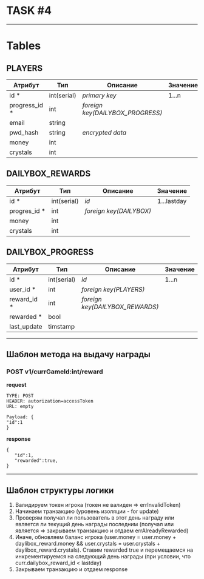 # TASK #4

---

# **Tables**

## PLAYERS
| Атрибут       | Тип         | Описание                         | Значение |
|---------------|-------------|----------------------------------|----------|
| id     *      | int(serial) | *primary key*                    | 1...n    |
| progress_id * | int         | *foreign key(DAILYBOX_PROGRESS)* |          |
| email         | string      |                                  |          |
| pwd_hash      | string      | *encrypted data*                 |          |
| money         | int         |                                  |          | 
| crystals      | int         |                                  |          |

## DAILYBOX_REWARDS
| Атрибут      | Тип         | Описание                | Значение    |
|--------------|-------------|-------------------------|-------------|
| id     *     | int(serial) | *id*                    | 1...lastday |
| progres_id * | int         | *foreign key(DAILYBOX)* |             |
| money        | int         |                         |             |
| crystals     | int         |                         |             |

## DAILYBOX_PROGRESS
| Атрибут     | Тип         | Описание                        | Значение |
|-------------|-------------|---------------------------------|----------|
| id     *    | int(serial) | *id*                            | 1...n    |
| user_id *   | int         | *foreign key(PLAYERS)*          |          |
| reward_id * | int         | *foreign key(DAILYBOX_REWARDS)* |          |
| rewarded *  | bool        |                                 |          |
| last_update | timstamp    |                                 |          |

---

## **Шаблон метода на выдачу награды**

### POST v1/currGameId:int/reward

**request**

```http request
TYPE: POST
HEADER: autorization=accessToken
URL: empty

Payload: {
"id":1
}
```

**response**
```http request
{
   "id":1,
   "rewarded":true,
}
```

---
## **Шаблон структуры логики**
 1. Валидируем токен игрока (токен не валиден => errInvalidToken)
 2. Начинаем транзакцию (уровень изоляции - for update)
 3. Проверям получал ли пользователь в этот день награду или является ли текущий день награды последним (получал или является => закрываем транзакцию и отдаем errAlreadyRewarded)
 4. Иначе, обновляем баланс игрока (user.money = user.money + daylibox_reward.money && user.crystals = user.crystals + daylibox_reward.crystals). Ставим rewarded true и перемещаемся на инкрементируемся на следующий день награды (при условии, что curr.dailybox_reward_id < lastday) 
 5. Закрываем транзакцию и отдаем response